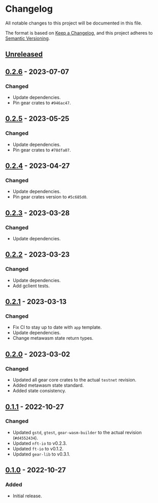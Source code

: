 # Changelog
All notable changes to this project will be documented in this file.

The format is based on [Keep a Changelog](https://keepachangelog.com/en/1.0.0/),
and this project adheres to [Semantic Versioning](https://semver.org/spec/v2.0.0.html).

## [Unreleased]

## [0.2.6] - 2023-07-07
### Changed
- Update dependencies.
- Pin gear crates to `#946ac47`.

## [0.2.5] - 2023-05-25
### Changed
- Update dependencies.
- Pin gear crates to `#78dfa07`.

## [0.2.4] - 2023-04-27
### Changed
- Update dependencies.
- Pin gear crates version to `#5c685d0`.

## [0.2.3] - 2023-03-28
### Changed
- Update dependencies.

## [0.2.2] - 2023-03-23
### Changed
- Update dependencies.
- Add gclient tests.

## [0.2.1] - 2023-03-13
### Changed
- Fix CI to stay up to date with `app` template.
- Update dependencies.
- Change metawasm state return types.

## [0.2.0] - 2023-03-02
### Changed
- Updated all gear core crates to the actual `testnet` revision.
- Added metawasm state standard.
- Added state consistency.

## [0.1.1] - 2022-10-27
### Changed
- Updated `gstd`, `gtest`, `gear-wasm-builder` to the actual revision (`#d4552434`).
- Updated `nft-io` to v0.2.3.
- Updated `ft-io` to v0.1.2.
- Updated `gear-lib` to v0.3.1.

## [0.1.0] - 2022-10-27
### Added
- Initial release.

[Unreleased]: https://github.com/gear-dapps/nft-marketplace/compare/0.2.6...HEAD
[0.2.6]: https://github.com/gear-dapps/nft-marketplace/compare/0.2.5...0.2.6
[0.2.5]: https://github.com/gear-dapps/nft-marketplace/compare/0.2.4...0.2.5
[0.2.4]: https://github.com/gear-dapps/nft-marketplace/compare/0.2.3...0.2.4
[0.2.3]: https://github.com/gear-dapps/nft-marketplace/compare/0.2.2...0.2.3
[0.2.2]: https://github.com/gear-dapps/nft-marketplace/compare/0.2.1...0.2.2
[0.2.1]: https://github.com/gear-dapps/nft-marketplace/compare/0.2.0...0.2.1
[0.2.0]: https://github.com/gear-dapps/nft-marketplace/compare/0.1.1...0.2.0
[0.1.1]: https://github.com/gear-dapps/nft-marketplace/compare/0.1.0...0.1.1
[0.1.0]: https://github.com/gear-dapps/nft-marketplace/compare/1170fc1...0.1.0
